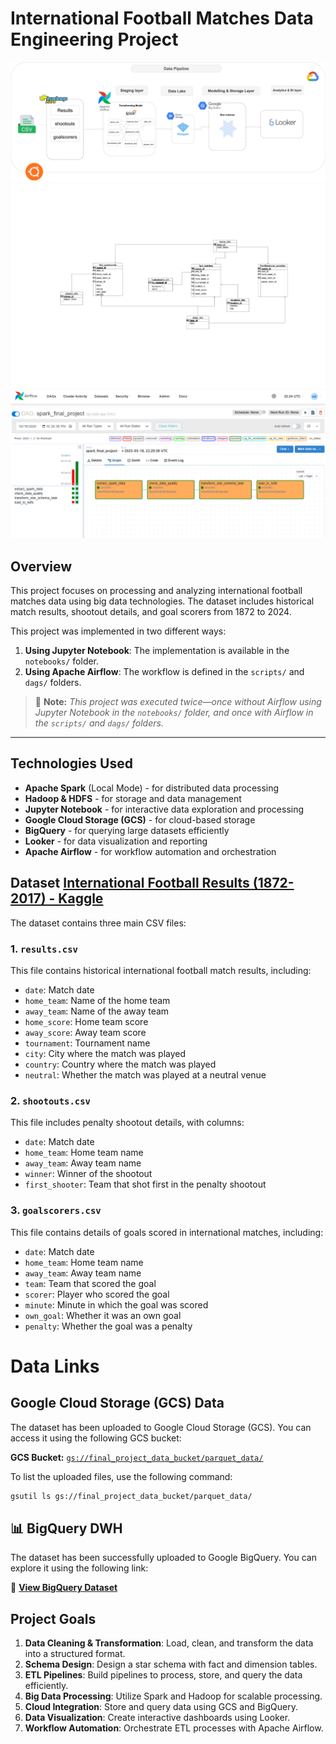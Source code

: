 # International Football Matches Data Engineering Project

![Alt text](projectDiagram.png)
![Alt text](StarSchemaDiagram.drawio.png)
![Alt text](airflow_dag.PNG)

## Overview
This project focuses on processing and analyzing international football matches data using big data technologies. The dataset includes historical match results, shootout details, and goal scorers from 1872 to 2024.

This project was implemented in two different ways:

1. **Using Jupyter Notebook**: The implementation is available in the `notebooks/` folder.
2. **Using Apache Airflow**: The workflow is defined in the `scripts/` and `dags/` folders.

> 📝 **Note:** _This project was executed twice—once without Airflow using Jupyter Notebook in the `notebooks/` folder, and once with Airflow in the `scripts/` and `dags/` folders._  

---


## Technologies Used
- **Apache Spark** (Local Mode) - for distributed data processing
- **Hadoop & HDFS** - for storage and data management
- **Jupyter Notebook** - for interactive data exploration and processing
- **Google Cloud Storage (GCS)** - for cloud-based storage
- **BigQuery** - for querying large datasets efficiently
- **Looker** - for data visualization and reporting
- **Apache Airflow** - for workflow automation and orchestration
## Dataset [International Football Results (1872-2017) - Kaggle](https://www.kaggle.com/datasets/martj42/international-football-results-from-1872-to-2017/data)

The dataset contains three main CSV files:

### 1. `results.csv`
This file contains historical international football match results, including:
- `date`: Match date
- `home_team`: Name of the home team
- `away_team`: Name of the away team
- `home_score`: Home team score
- `away_score`: Away team score
- `tournament`: Tournament name
- `city`: City where the match was played
- `country`: Country where the match was played
- `neutral`: Whether the match was played at a neutral venue

### 2. `shootouts.csv`
This file includes penalty shootout details, with columns:
- `date`: Match date
- `home_team`: Home team name
- `away_team`: Away team name
- `winner`: Winner of the shootout
- `first_shooter`: Team that shot first in the penalty shootout

### 3. `goalscorers.csv`
This file contains details of goals scored in international matches, including:
- `date`: Match date
- `home_team`: Home team name
- `away_team`: Away team name
- `team`: Team that scored the goal
- `scorer`: Player who scored the goal
- `minute`: Minute in which the goal was scored
- `own_goal`: Whether it was an own goal
- `penalty`: Whether the goal was a penalty

# Data Links

## Google Cloud Storage (GCS) Data
The dataset has been uploaded to Google Cloud Storage (GCS). You can access it using the following GCS bucket:

**GCS Bucket:** [`gs://final_project_data_bucket/parquet_data/`](https://console.cloud.google.com/storage/browser/final_project_data_bucket;tab=permissions?forceOnBucketsSortingFiltering=true&inv=1&invt=AbsR0w&project=dataeng-440211&prefix=&forceOnObjectsSortingFiltering=false&pli=1)

To list the uploaded files, use the following command:

```sh
gsutil ls gs://final_project_data_bucket/parquet_data/
```

## 📊 BigQuery DWH
The dataset has been successfully uploaded to Google BigQuery. You can explore it using the following link:

🔗 **[View BigQuery Dataset](https://console.cloud.google.com/bigquery?ws=!1m4!1m3!3m2!1sdataeng-440211!2sfootball_DS)**



## Project Goals
1. **Data Cleaning & Transformation**: Load, clean, and transform the data into a structured format.
2. **Schema Design**: Design a star schema with fact and dimension tables.
3. **ETL Pipelines**: Build pipelines to process, store, and query the data efficiently.
4. **Big Data Processing**: Utilize Spark and Hadoop for scalable processing.
5. **Cloud Integration**: Store and query data using GCS and BigQuery.
6. **Data Visualization**: Create interactive dashboards using Looker.
7. **Workflow Automation**: Orchestrate ETL processes with Apache Airflow.






